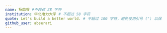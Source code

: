 ```yaml
---
name: 杨鼎睿 #不超过 28 字符
institution: 华北电力大学 # 不超过 58 字符
quote: Let's build a better world. # 不超过 100 字符，避免使用引号 (") 以保证格式相同
github_user: abserari
---
```


